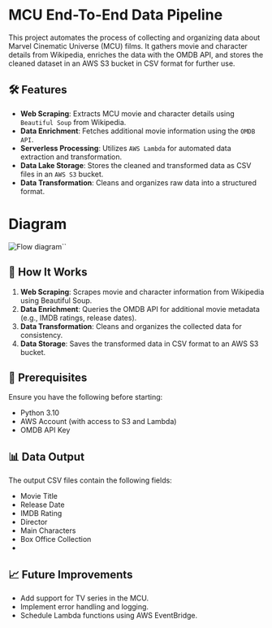 
# MCU End-To-End Data Pipeline

This project automates the process of collecting and organizing data about Marvel Cinematic Universe (MCU) films. It gathers movie and character details from Wikipedia, enriches the data with the OMDB API, and stores the cleaned dataset in an AWS S3 bucket in CSV format for further use.

## 🛠️ Features

- **Web Scraping**: Extracts MCU movie and character details using `Beautiful Soup` from Wikipedia.
- **Data Enrichment**: Fetches additional movie information using the `OMDB API`.
- **Serverless Processing**: Utilizes `AWS Lambda` for automated data extraction and transformation.
- **Data Lake Storage**: Stores the cleaned and transformed data as CSV files in an `AWS S3` bucket.
- **Data Transformation**: Cleans and organizes raw data into a structured format.


# Diagram

![Flow diagram](https://github.com/user-attachments/assets/b7746219-b268-4476-8f71-f46ea98d541e)``

## 🚀 How It Works

1. **Web Scraping**: Scrapes movie and character information from Wikipedia using Beautiful Soup.
2. **Data Enrichment**: Queries the OMDB API for additional movie metadata (e.g., IMDB ratings, release dates).
3. **Data Transformation**: Cleans and organizes the collected data for consistency.
4. **Data Storage**: Saves the transformed data in CSV format to an AWS S3 bucket.

## 🧰 Prerequisites

Ensure you have the following before starting:

- Python 3.10
- AWS Account (with access to S3 and Lambda)
- OMDB API Key

## 📊 Data Output

The output CSV files contain the following fields:

- Movie Title
- Release Date
- IMDB Rating
- Director
- Main Characters
- Box Office Collection
- 
## 📈 Future Improvements

- Add support for TV series in the MCU.
- Implement error handling and logging.
- Schedule Lambda functions using AWS EventBridge.

